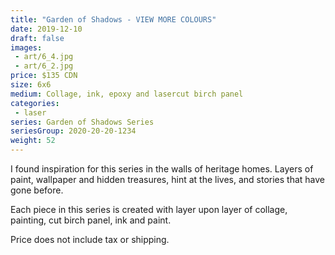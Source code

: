 ```yaml
---
title: "Garden of Shadows - VIEW MORE COLOURS"
date: 2019-12-10
draft: false
images:
 - art/6_4.jpg
 - art/6_2.jpg
price: $135 CDN
size: 6x6
medium: Collage, ink, epoxy and lasercut birch panel
categories:
 - laser
series: Garden of Shadows Series
seriesGroup: 2020-20-20-1234
weight: 52
---
```


I found inspiration for this series in the walls of heritage homes. Layers of paint, wallpaper and hidden treasures, hint at the lives, and stories that have gone before.

Each piece in this series is created with layer upon layer of collage, painting, cut birch panel, ink and paint.

Price does not include tax or shipping.